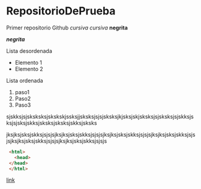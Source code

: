 # RepositorioDePrueba
Primer repositorio Github
*cursiva*  _cursiva_
**negrita**

_**negrita**_


Lista desordenada
+ Elemento 1
+ Elemento 2

Lista ordenada
1. paso1
2. Paso2
3. Paso3




sjskksjsjsksksksjskskskjssksjjsksksjsjsjsksksjkjsksjskjsksksjsjsksksjsjskksjsksjsjsksjskksjsksksjsksksjskksjsksks

jksjksjsksjskksjsjsjsjksjksjsksjskksjsjsjsjksjksjsksjskksjsjsjsjksjksjsksjskksjsjsjsjksjksjsksjskksjsjsjsjksjksjsksjskksjsjsjs

```html
 <html>
   <head>
 </head> 
 </html>    
  ```   
  [link](http://www.google.com "Titulo opcional")
